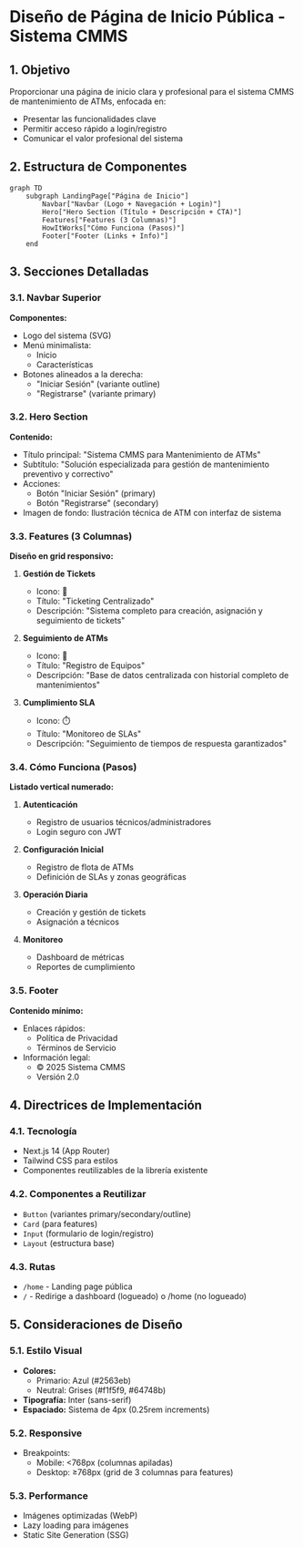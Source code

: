 # Diseño de Página de Inicio Pública - Sistema CMMS

## 1. Objetivo

Proporcionar una página de inicio clara y profesional para el sistema CMMS de mantenimiento de ATMs, enfocada en:

- Presentar las funcionalidades clave
- Permitir acceso rápido a login/registro
- Comunicar el valor profesional del sistema

## 2. Estructura de Componentes

```mermaid
graph TD
    subgraph LandingPage["Página de Inicio"]
        Navbar["Navbar (Logo + Navegación + Login)"]
        Hero["Hero Section (Título + Descripción + CTA)"]
        Features["Features (3 Columnas)"]
        HowItWorks["Cómo Funciona (Pasos)"]
        Footer["Footer (Links + Info)"]
    end
```

## 3. Secciones Detalladas

### 3.1. Navbar Superior

**Componentes:**

- Logo del sistema (SVG)
- Menú minimalista:
  - Inicio
  - Características
- Botones alineados a la derecha:
  - "Iniciar Sesión" (variante outline)
  - "Registrarse" (variante primary)

### 3.2. Hero Section

**Contenido:**

- Título principal: "Sistema CMMS para Mantenimiento de ATMs"
- Subtítulo: "Solución especializada para gestión de mantenimiento preventivo y correctivo"
- Acciones:
  - Botón "Iniciar Sesión" (primary)
  - Botón "Registrarse" (secondary)
- Imagen de fondo: Ilustración técnica de ATM con interfaz de sistema

### 3.3. Features (3 Columnas)

**Diseño en grid responsivo:**

1. **Gestión de Tickets**

   - Icono: 🎫
   - Título: "Ticketing Centralizado"
   - Descripción: "Sistema completo para creación, asignación y seguimiento de tickets"

2. **Seguimiento de ATMs**

   - Icono: 🏧
   - Título: "Registro de Equipos"
   - Descripción: "Base de datos centralizada con historial completo de mantenimientos"

3. **Cumplimiento SLA**
   - Icono: ⏱️
   - Título: "Monitoreo de SLAs"
   - Descripción: "Seguimiento de tiempos de respuesta garantizados"

### 3.4. Cómo Funciona (Pasos)

**Listado vertical numerado:**

1. **Autenticación**

   - Registro de usuarios técnicos/administradores
   - Login seguro con JWT

2. **Configuración Inicial**

   - Registro de flota de ATMs
   - Definición de SLAs y zonas geográficas

3. **Operación Diaria**

   - Creación y gestión de tickets
   - Asignación a técnicos

4. **Monitoreo**
   - Dashboard de métricas
   - Reportes de cumplimiento

### 3.5. Footer

**Contenido mínimo:**

- Enlaces rápidos:
  - Política de Privacidad
  - Términos de Servicio
- Información legal:
  - © 2025 Sistema CMMS
  - Versión 2.0

## 4. Directrices de Implementación

### 4.1. Tecnología

- Next.js 14 (App Router)
- Tailwind CSS para estilos
- Componentes reutilizables de la librería existente

### 4.2. Componentes a Reutilizar

- `Button` (variantes primary/secondary/outline)
- `Card` (para features)
- `Input` (formulario de login/registro)
- `Layout` (estructura base)

### 4.3. Rutas

- `/home` - Landing page pública
- `/` - Redirige a dashboard (logueado) o /home (no logueado)

## 5. Consideraciones de Diseño

### 5.1. Estilo Visual

- **Colores:**
  - Primario: Azul (#2563eb)
  - Neutral: Grises (#f1f5f9, #64748b)
- **Tipografía:** Inter (sans-serif)
- **Espaciado:** Sistema de 4px (0.25rem increments)

### 5.2. Responsive

- Breakpoints:
  - Mobile: <768px (columnas apiladas)
  - Desktop: ≥768px (grid de 3 columnas para features)

### 5.3. Performance

- Imágenes optimizadas (WebP)
- Lazy loading para imágenes
- Static Site Generation (SSG)
